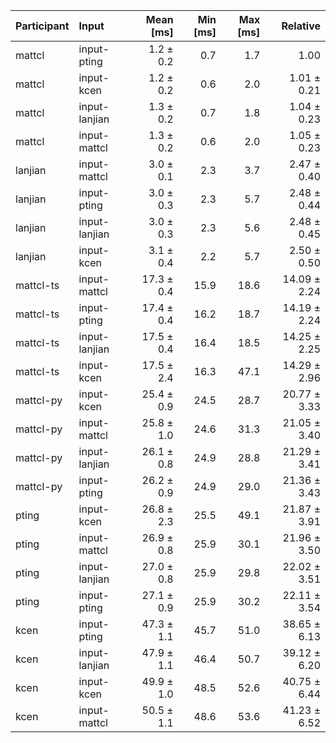 | Participant | Input | Mean [ms] | Min [ms] | Max [ms] | Relative |
|:---|:---|---:|---:|---:|---:|
| mattcl | input-pting | 1.2 ± 0.2 | 0.7 | 1.7 | 1.00 |
| mattcl | input-kcen | 1.2 ± 0.2 | 0.6 | 2.0 | 1.01 ± 0.21 |
| mattcl | input-lanjian | 1.3 ± 0.2 | 0.7 | 1.8 | 1.04 ± 0.23 |
| mattcl | input-mattcl | 1.3 ± 0.2 | 0.6 | 2.0 | 1.05 ± 0.23 |
| lanjian | input-mattcl | 3.0 ± 0.1 | 2.3 | 3.7 | 2.47 ± 0.40 |
| lanjian | input-pting | 3.0 ± 0.3 | 2.3 | 5.7 | 2.48 ± 0.44 |
| lanjian | input-lanjian | 3.0 ± 0.3 | 2.3 | 5.6 | 2.48 ± 0.45 |
| lanjian | input-kcen | 3.1 ± 0.4 | 2.2 | 5.7 | 2.50 ± 0.50 |
| mattcl-ts | input-mattcl | 17.3 ± 0.4 | 15.9 | 18.6 | 14.09 ± 2.24 |
| mattcl-ts | input-pting | 17.4 ± 0.4 | 16.2 | 18.7 | 14.19 ± 2.24 |
| mattcl-ts | input-lanjian | 17.5 ± 0.4 | 16.4 | 18.5 | 14.25 ± 2.25 |
| mattcl-ts | input-kcen | 17.5 ± 2.4 | 16.3 | 47.1 | 14.29 ± 2.96 |
| mattcl-py | input-kcen | 25.4 ± 0.9 | 24.5 | 28.7 | 20.77 ± 3.33 |
| mattcl-py | input-mattcl | 25.8 ± 1.0 | 24.6 | 31.3 | 21.05 ± 3.40 |
| mattcl-py | input-lanjian | 26.1 ± 0.8 | 24.9 | 28.8 | 21.29 ± 3.41 |
| mattcl-py | input-pting | 26.2 ± 0.9 | 24.9 | 29.0 | 21.36 ± 3.43 |
| pting | input-kcen | 26.8 ± 2.3 | 25.5 | 49.1 | 21.87 ± 3.91 |
| pting | input-mattcl | 26.9 ± 0.8 | 25.9 | 30.1 | 21.96 ± 3.50 |
| pting | input-lanjian | 27.0 ± 0.8 | 25.9 | 29.8 | 22.02 ± 3.51 |
| pting | input-pting | 27.1 ± 0.9 | 25.9 | 30.2 | 22.11 ± 3.54 |
| kcen | input-pting | 47.3 ± 1.1 | 45.7 | 51.0 | 38.65 ± 6.13 |
| kcen | input-lanjian | 47.9 ± 1.1 | 46.4 | 50.7 | 39.12 ± 6.20 |
| kcen | input-kcen | 49.9 ± 1.0 | 48.5 | 52.6 | 40.75 ± 6.44 |
| kcen | input-mattcl | 50.5 ± 1.1 | 48.6 | 53.6 | 41.23 ± 6.52 |
